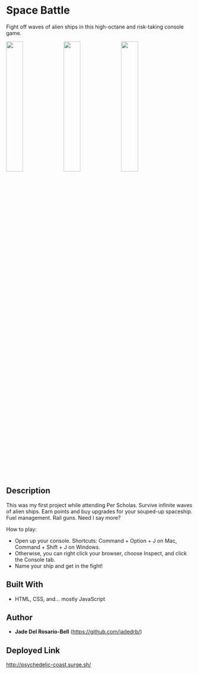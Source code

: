 # Space Battle
Fight off waves of alien ships in this high-octane and risk-taking console game. 


<img src="https://user-images.githubusercontent.com/60476965/107164756-5c48c200-697e-11eb-8473-33978b26ebeb.png" width="30%"></img> <img src="https://user-images.githubusercontent.com/60476965/107164873-cf523880-697e-11eb-929d-d8290b3c4194.png" width="30%"></img> <img src="https://user-images.githubusercontent.com/60476965/107165239-43d9a700-6980-11eb-9dc4-c1fb9504cf24.png" width="30%"></img> 

## Description

This was my first project while attending Per Scholas. Survive infinite waves of alien ships. Earn points and buy upgrades for your souped-up spaceship. Fuel management. Rail guns. Need I say more?

How to play: 

- Open up your console. Shortcuts: Command + Option + J on Mac, Command + Shift + J on Windows.
- Otherwise, you can right click your browser, choose Inspect, and click the Console tab.
- Name your ship and get in the fight! 

## Built With

* HTML, CSS, and... mostly JavaScript

## Author

* **Jade Del Rosario-Bell** (https://github.com/jadedrb/)


## Deployed Link 

http://psychedelic-coast.surge.sh/